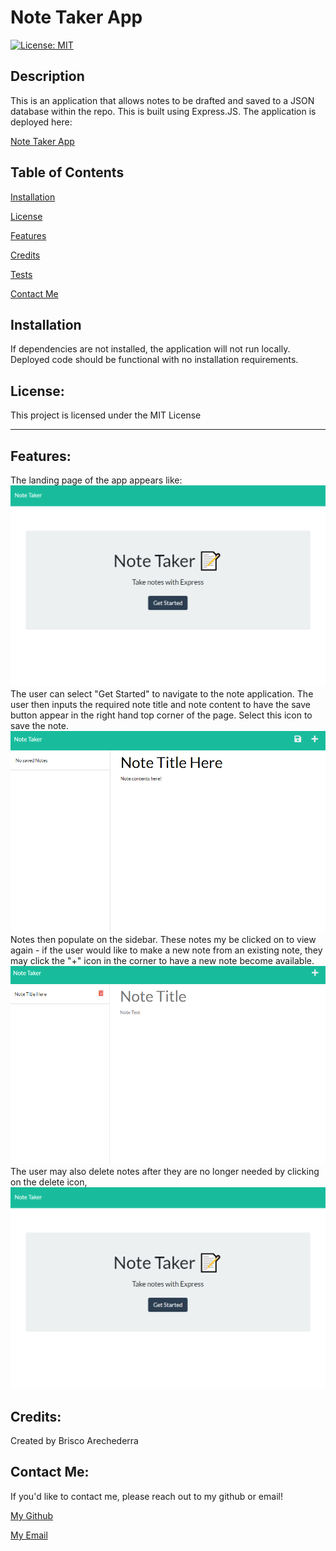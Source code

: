 # Note Taker App 

[![License: MIT](https://img.shields.io/badge/License-MIT-yellow.svg)](https://opensource.org/licenses/MIT)    

## Description

This is an application that allows notes to be drafted and saved to a JSON database within the repo. This is built using Express.JS. 
The application is deployed here: 

[Note Taker App](https://git.heroku.com/desolate-sands-63045.git)

## Table of Contents

[Installation](#installation)

[License](#license)

[Features](#features)

[Credits](#credits)

[Tests](#tests)

[Contact Me](#contact-me)

## Installation

 If dependencies are not installed, the application will not run locally. Deployed code should be functional with no installation requirements.


## License: 

This project is licensed under the MIT License 

---

## Features: 

The landing page of the app appears like: 
![picture1](./pictures/picture1.png "Picture1")
The user can select "Get Started" to navigate to the note application.
The user then inputs the required note title and note content to have the save button appear in the right hand top corner of the page. Select this icon to save the note.
![picture2](./pictures/picture2.png "Picture2")
Notes then populate on the sidebar. These notes my be clicked on to view again - if the user would like to make a new note from an existing note, they may click the "+" icon in the corner to have a new note become available.
![picture3](./pictures/picture3.png "Picture3")
The user may also delete notes after they are no longer needed by clicking on the delete icon,
![picture4](./pictures/picture1.png "Picture4")

## Credits: 

Created by Brisco Arechederra

## Contact Me: 

If you'd like to contact me, please reach out to my github or email!
 
[My Github](https://github.com/brisco13)

[My Email](mailto:brisco.arch@gmail.com)